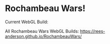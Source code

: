 # Rochambeau Wars!

Current WebGL Build:

All Rochambeau Wars WebGL Builds: <https://rees-anderson.github.io/RochambeauWars/>
